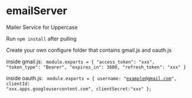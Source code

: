 # emailServer
Mailer Service for Uppercase

Run <code>npm install</code> after pulling

Create your own configure folder that contains gmail.js and oauth.js

inside gmail.js:
<code>
module.exports = {
  "access_token": "xxx",
  "token_type": "Bearer",
  "expires_in": 3600,
  "refresh_token": "xxx"
} 
</code>

inside oauth.js:
<code>
module.exports = {
  username: "example@gmail.com",
  clientId: "xxx.apps.googleusercontent.com",
  clientSecret:"xxx"
};
</code>
